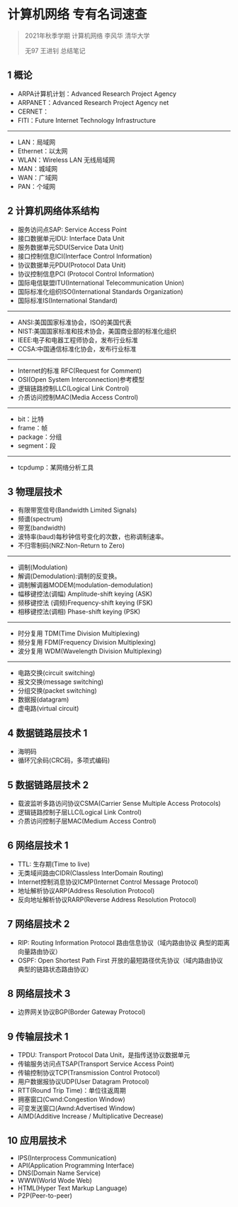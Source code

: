 # 计算机网络 专有名词速查

> 2021年秋季学期 计算机网络 李风华 清华大学
> 
> 无97 王进钊 总结笔记

## 1 概论

- ARPA计算机计划：Advanced Research Project Agency
- ARPANET：Advanced Research Project Agency net
- CERNET：
- FITI：Future Internet Technology Infrastructure

---

- LAN：局域网
- Ethernet：以太网
- WLAN：Wireless LAN 无线局域网
- MAN：城域网
- WAN：广域网
- PAN：个域网

## 2 计算机网络体系结构

- 服务访问点SAP: Service Access Point 
- 接口数据单元IDU: Interface Data Unit 
- 服务数据单元SDU(Service Data Unit)
- 接口控制信息ICI(Interface Control Information)
- 协议数据单元PDU(Protocol Data Unit)
- 协议控制信息PCI (Protocol Control Information)
- 国际电信联盟ITU(International Telecommunication Union)
- 国际标准化组织ISO(International Standards Organization)
- 国际标准IS(International Standard)

---

- ANSI:美国国家标准协会，ISO的美国代表
- NIST:美国国家标准和技术协会，美国商业部的标准化组织
- IEEE:电子和电器工程师协会，发布行业标准
- CCSA:中国通信标准化协会，发布行业标准

---

- Internet的标准 RFC(Request for Comment)
- OSI(Open System Interconnection)参考模型
- 逻辑链路控制LLC(Logical Link Control)
- 介质访问控制MAC(Media Access Control)

---

- bit：比特
- frame：帧
- package：分组
- segment：段

---

- tcpdump：某网络分析工具

## 3 物理层技术

- 有限带宽信号(Bandwidth Limited Signals)
- 频谱(spectrum)
- 带宽(bandwidth)
- 波特率(baud)每秒钟信号变化的次数，也称调制速率。
- 不归零制码(NRZ:Non-Return to Zero)

---

- 调制(Modulation)
- 解调(Demodulation):调制的反变换。
- 调制解调器MODEM(modulation-demodulation)
- 幅移键控法(调幅) Amplitude-shift keying (ASK)
- 频移键控法 (调频)Frequency-shift keying (FSK)
- 相移键控法(调相) Phase-shift keying (PSK)

---

- 时分复用 TDM(Time Division Multiplexing)
- 频分复用 FDM(Frequency Division Multiplexing)
- 波分复用 WDM(Wavelength Division Multiplexing)

---

- 电路交换(circuit switching)
- 报文交换(message switching)
- 分组交换(packet switching)
- 数据报(datagram)
- 虚电路(virtual circuit)

## 4 数据链路层技术 1

- 海明码
- 循环冗余码(CRC码，多项式编码)

## 5 数据链路层技术 2

- 载波监听多路访问协议CSMA(Carrier Sense Multiple Access Protocols)
- 逻辑链路控制子层LLC(Logical Link Control)
- 介质访问控制子层MAC(Medium Access Control)

## 6 网络层技术 1

- TTL: 生存期(Time to live)
- 无类域间路由CIDR(Classless InterDomain Routing)
- Internet控制消息协议ICMP(Internet Control Message Protocol)
- 地址解析协议ARP(Address Resolution Protocol)
- 反向地址解析协议RARP(Reverse Address Resolution Protocol)

## 7 网络层技术 2

- RIP: Routing Information Protocol 路由信息协议（域内路由协议 典型的距离向量路由协议）
- OSPF: Open Shortest Path First 开放的最短路径优先协议（域内路由协议 典型的链路状态路由协议）

## 8 网络层技术 3

- 边界网关协议BGP(Border Gateway Protocol)

## 9 传输层技术 1

- TPDU: Transport Protocol Data Unit，是指传送协议数据单元
- 传输服务访问点TSAP(Transport Service Access Point)
- 传输控制协议TCP(Transmission Control Protocol)
- 用户数据报协议UDP(User Datagram Protocol)
- RTT(Round Trip Time)：单位往返周期
- 拥塞窗口(Cwnd:Congestion Window)
- 可变发送窗口(Awnd:Advertised Window)
- AIMD(Additive Increase / Multiplicative Decrease)

## 10 应用层技术

- IPS(Interprocess Communication)
- API(Application Programming Interface)
- DNS(Domain Name Service)
- WWW(World Wode Web)
- HTML(Hyper Text Markup Language)
- P2P(Peer-to-peer)
